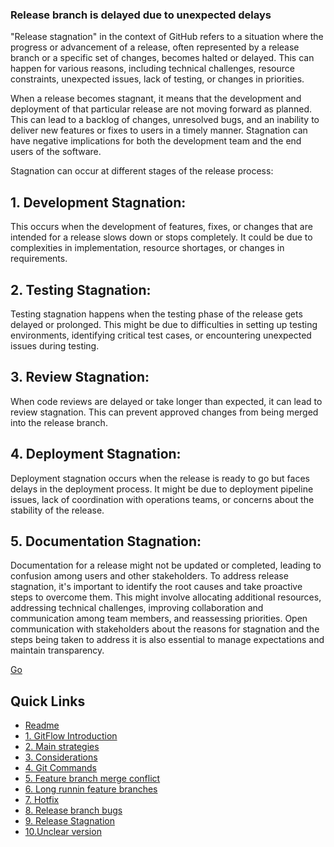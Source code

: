 ### Release branch is delayed due to unexpected delays

"Release stagnation" in the context of GitHub refers to a situation where the progress or advancement of a release, often represented by a release branch or a specific set of changes, becomes halted or delayed. This can happen for various reasons, including technical challenges, resource constraints, unexpected issues, lack of testing, or changes in priorities.

When a release becomes stagnant, it means that the development and deployment of that particular release are not moving forward as planned. This can lead to a backlog of changes, unresolved bugs, and an inability to deliver new features or fixes to users in a timely manner. Stagnation can have negative implications for both the development team and the end users of the software.

Stagnation can occur at different stages of the release process:

## 1. Development Stagnation:

This occurs when the development of features, fixes, or changes that are intended for a release slows down or stops completely. It could be due to complexities in implementation, resource shortages, or changes in requirements.

## 2. Testing Stagnation:

Testing stagnation happens when the testing phase of the release gets delayed or prolonged. This might be due to difficulties in setting up testing environments, identifying critical test cases, or encountering unexpected issues during testing.

## 3. Review Stagnation:

When code reviews are delayed or take longer than expected, it can lead to review stagnation. This can prevent approved changes from being merged into the release branch.

## 4. Deployment Stagnation:

Deployment stagnation occurs when the release is ready to go but faces delays in the deployment process. It might be due to deployment pipeline issues, lack of coordination with operations teams, or concerns about the stability of the release.

## 5. Documentation Stagnation:

Documentation for a release might not be updated or completed, leading to confusion among users and other stakeholders.
To address release stagnation, it's important to identify the root causes and take proactive steps to overcome them. This might involve allocating additional resources, addressing technical challenges, improving collaboration and communication among team members, and reassessing priorities. Open communication with stakeholders about the reasons for stagnation and the steps being taken to address it is also essential to manage expectations and maintain transparency.

[Go](unclearVersioning.md)

## Quick Links

- [Readme](../README.md)
- [1. GitFlow Introduction](Git-Flow-Introduction.md)
- [2. Main strategies](Main-strategies.md)
- [3. Considerations](considerations.md)
- [4. Git Commands](Git-Commands.md)
- [5. Feature branch merge conflict](featureBranchMergeConflict.md)
- [6. Long runnin feature branches](long-runninFeatureBranches.md)
- [7. Hotfix](mergingHotFixintoDevelo.md)
- [8. Release branch bugs](releaseBranchBugs.md)
- [9. Release Stagnation](releaseStagnation.md)
- [10.Unclear version](unclearVersioning.md)